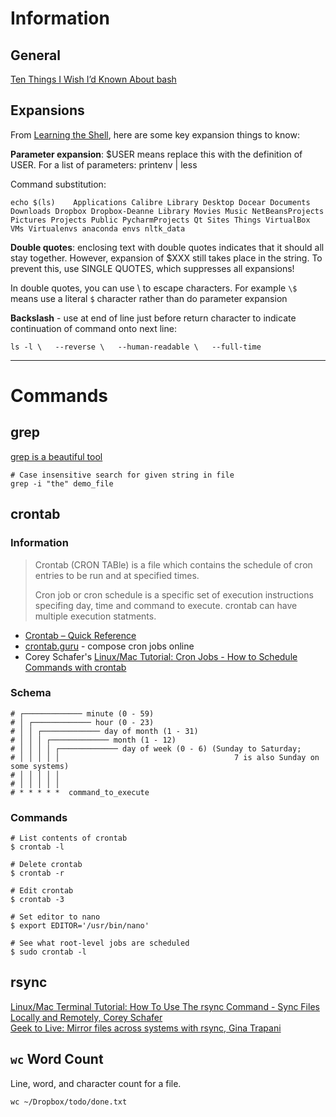 

# Information

## General

[Ten Things I Wish I’d Known About bash](https://zwischenzugs.com/2018/01/06/ten-things-i-wish-id-known-about-bash/)

## Expansions

From [Learning the Shell](http://linuxcommand.org/lc3_lts0080.php), here are some key expansion things to know:

**Parameter expansion**: $USER means replace this with the definition of USER. For a list of parameters: printenv | less

Command substitution:

    echo $(ls)    Applications Calibre Library Desktop Docear Documents Downloads Dropbox Dropbox-Deanne Library Movies Music NetBeansProjects Pictures Projects Public PycharmProjects Qt Sites Things VirtualBox VMs Virtualenvs anaconda envs nltk_data

**Double quotes**: enclosing text with double quotes indicates that it should all stay together. However, expansion of $XXX still takes place in the string. To prevent this, use SINGLE QUOTES, which suppresses all expansions!

In double quotes, you can use \ to escape characters. For example `\$` means use a literal `$` character rather than do parameter expansion

**Backslash** - use at end of line just before return character to indicate continuation of command onto next line:

    ls -l \   --reverse \   --human-readable \   --full-time

  
    
---

# Commands

## grep

[grep is a beautiful tool](https://www.eriwen.com/tools/grep-is-a-beautiful-tool/)

    # Case insensitive search for given string in file    
    grep -i "the" demo_file


## crontab

### Information


>Crontab (CRON TABle) is a file which contains the schedule of cron entries to be run and at specified times. 
>
>Cron job or cron schedule is a specific set of execution instructions specifing day, time and command to execute. crontab can have multiple execution statments.

- [Crontab – Quick Reference](http://www.adminschoice.com/crontab-quick-reference)
- [crontab.guru](https://crontab.guru) - compose cron jobs online
- Corey Schafer's [Linux/Mac Tutorial: Cron Jobs - How to Schedule Commands with crontab](https://www.youtube.com/watch?v=QZJ1drMQz1A)

### Schema

	# ┌───────────── minute (0 - 59)
    # │ ┌───────────── hour (0 - 23)
    # │ │ ┌───────────── day of month (1 - 31)
    # │ │ │ ┌───────────── month (1 - 12)
    # │ │ │ │ ┌───────────── day of week (0 - 6) (Sunday to Saturday;
    # │ │ │ │ │                                       7 is also Sunday on some systems)
    # │ │ │ │ │
    # │ │ │ │ │
    # * * * * *  command_to_execute


### Commands

	# List contents of crontab
	$ crontab -l
    
    # Delete crontab
	$ crontab -r

    # Edit crontab
	$ crontab -3

	# Set editor to nano
    $ export EDITOR='/usr/bin/nano'
    
    # See what root-level jobs are scheduled
    $ sudo crontab -l
    

## rsync

[Linux/Mac Terminal Tutorial: How To Use The rsync Command - Sync Files Locally and Remotely, Corey Schafer](https://www.youtube.com/watch?v=qE77MbDnljA)  
[Geek to Live: Mirror files across systems with rsync, Gina Trapani](https://lifehacker.com/196122/geek-to-live--mirror-files-across-systems-with-rsync)  

## `wc` Word Count

Line, word, and character count for a file.

    wc ~/Dropbox/todo/done.txt